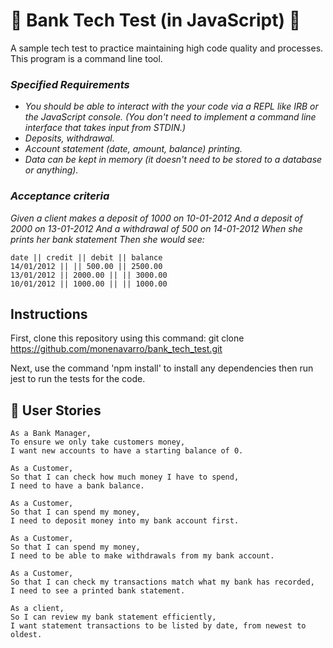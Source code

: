 # 💸 Bank Tech Test (in JavaScript) 💸

A sample tech test to practice maintaining high code quality and processes.
This program is a command line tool. 

### *Specified  Requirements* 
* *You should be able to interact with the your code via a REPL like IRB or the JavaScript console. (You don't need to implement a command line interface that takes input from STDIN.)*
* *Deposits, withdrawal.*
* *Account statement (date, amount, balance) printing.*
* *Data can be kept in memory (it doesn't need to be stored to a database or anything).*

### *Acceptance criteria*

*Given a client makes a deposit of 1000 on 10-01-2012 And a deposit of 2000 on 13-01-2012 And a withdrawal of 500 on 14-01-2012 When she prints her bank statement Then she would see:*
```
date || credit || debit || balance
14/01/2012 || || 500.00 || 2500.00
13/01/2012 || 2000.00 || || 3000.00
10/01/2012 || 1000.00 || || 1000.00
```

## Instructions 

First, clone this repository using this command: git clone https://github.com/monenavarro/bank_tech_test.git

Next, use the command 'npm install' to install any dependencies then run jest to run the tests for the code.

## 🎩 User Stories
```
As a Bank Manager,
To ensure we only take customers money,
I want new accounts to have a starting balance of 0.

As a Customer,
So that I can check how much money I have to spend,
I need to have a bank balance.

As a Customer,
So that I can spend my money,
I need to deposit money into my bank account first.

As a Customer,
So that I can spend my money,
I need to be able to make withdrawals from my bank account.

As a Customer,
So that I can check my transactions match what my bank has recorded,
I need to see a printed bank statement.

As a client,
So I can review my bank statement efficiently,
I want statement transactions to be listed by date, from newest to oldest.
```
